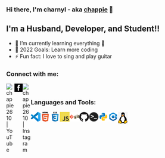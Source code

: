 ### Hi there, I'm charnyl - aka [chappie][website] 👋

## I'm a Husband, Developer, and Student!!

- 🌱 I’m currently learning everything 🤣
- 🥅 2022 Goals: Learn more coding
- ⚡ Fun fact: I love to sing and play guitar 

### Connect with me:

[<img align="left" alt="chappie2610 | YouTube" width="22px" src="https://cdn.jsdelivr.net/npm/simple-icons@v3/icons/youtube.svg" />][youtube]
[<img align="left" alt="chappie2610 | Facebook" width="22px" src="https://github.com/chappie2610/chappie2610/blob/master/images.png" />][Facebook]
[<img align="left" alt="chappie2610 | Instagram" width="22px" src="https://cdn.jsdelivr.net/npm/simple-icons@v3/icons/instagram.svg" />][instagram]

<br />

### Languages and Tools:

[<img align="left" alt="Visual Studio Code" width="26px" src="https://raw.githubusercontent.com/github/explore/80688e429a7d4ef2fca1e82350fe8e3517d3494d/topics/visual-studio-code/visual-studio-code.png" />][webdevplaylist]
[<img align="left" alt="HTML5" width="26px" src="https://raw.githubusercontent.com/github/explore/80688e429a7d4ef2fca1e82350fe8e3517d3494d/topics/html/html.png" />][webdevplaylist]
[<img align="left" alt="CSS3" width="26px" src="https://raw.githubusercontent.com/github/explore/80688e429a7d4ef2fca1e82350fe8e3517d3494d/topics/css/css.png" />][cssplaylist]
[<img align="left" alt="JavaScript" width="26px" src="https://raw.githubusercontent.com/github/explore/80688e429a7d4ef2fca1e82350fe8e3517d3494d/topics/javascript/javascript.png" />][jsplaylist]
[<img align="left" alt="Git" width="26px" src="https://raw.githubusercontent.com/github/explore/80688e429a7d4ef2fca1e82350fe8e3517d3494d/topics/git/git.png" />][webdevplaylist]
[<img align="left" alt="GitHub" width="26px" src="https://raw.githubusercontent.com/github/explore/78df643247d429f6cc873026c0622819ad797942/topics/github/github.png" />][webdevplaylist]
[<img align="left" alt="Terminal" width="26px" src="https://raw.githubusercontent.com/github/explore/80688e429a7d4ef2fca1e82350fe8e3517d3494d/topics/terminal/terminal.png" />][webdevplaylist]
<img align="left" alt="Python" width="26px" src="https://github.com/chappie2610/chappie2610/blob/master/python--v1.png" />
<img align="left" alt="C++" width="26px" src="https://github.com/chappie2610/chappie2610/blob/master/c-plus-plus-logo.png" />
<img align="left" alt="Linux" width="26px" src="https://github.com/chappie2610/chappie2610/blob/master/74-741419_big-image-linux-icon-png.png" />

<br />
<br />



[website]: https://www.charnyladaro.lovestoblog.com
[facebook]: https://www.facebook.com/charnyladaro/
[youtube]: https://www.youtube.com/channel/UClGFD_FhNPPYRgl36zn4_rA
[instagram]: https://instagram.com/chappie2610
[webdevplaylist]: https://www.youtube.com/playlist?list=PLkwxH9e_vrAJ0WbEsFA9W3I1W-g_BTsbt
[jsplaylist]: https://www.youtube.com/playlist?list=PLkwxH9e_vrALRJKu7wfXby3MKeflhTu6B
[cssplaylist]: https://www.youtube.com/playlist?list=PLkwxH9e_vrALSdvZuEh6gqQdmDoDIoqz4
[reactplaylist]: https://www.youtube.com/playlist?list=PLkwxH9e_vrAK4TdffpxKY3QGyHCpxFcQ0
